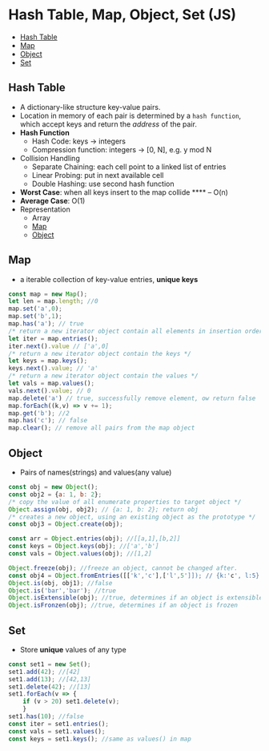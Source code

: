 # Hash Table, Map, Object, Set \(JS\)

* [Hash Table](hash-table-map-object-set-js.md#hash-table)
* [Map](hash-table-map-object-set-js.md#map)
* [Object](hash-table-map-object-set-js.md#object)
* [Set](hash-table-map-object-set-js.md#set)

## Hash Table

* A dictionary-like structure key-value pairs.
* Location in memory of each pair is determined by a `hash function`, which accept keys and return the _address_ of the pair.  
* **Hash Function**
  * Hash Code: keys -&gt; integers 
  * Compression function: integers -&gt; \[0, N\], e.g. y mod N
* Collision Handling 
  * Separate Chaining: each cell point to a linked list of entries
  * Linear Probing: put in next available cell
  * Double Hashing: use second hash function
* **Worst Case**: when all keys insert to the map collide **** – O\(n\)
* **Average Case**: O\(1\)
* Representation 
  * Array 
  * [Map ](hash-table-map-object-set-js.md#map)
  * [Object ](hash-table-map-object-set-js.md#object)

## Map

* a iterable collection of key-value entries, **unique keys**

```javascript
const map = new Map();
let len = map.length; //0
map.set('a',0);
map.set('b',1);
map.has('a'); // true
/* return a new iterator object contain all elements in insertion order*/
let iter = map.entries();
iter.next().value // ['a',0]
/* return a new iterator object contain the keys */
let keys = map.keys();
keys.next().value; // 'a'
/* return a new iterator object contain the values */
let vals = map.values();
vals.next().value; // 0
map.delete('a') // true, successfully remove element, ow return false
map.forEach((k,v) => v += 1);
map.get('b'); //2
map.has('c'); // false
map.clear(); // remove all pairs from the map object
```

## Object

* Pairs of names\(strings\) and values\(any value\)

```javascript
const obj = new Object();
const obj2 = {a: 1, b: 2};
/* copy the value of all enumerate properties to target object */
Object.assign(obj, obj2); // {a: 1, b: 2}; return obj
/* creates a new object, using an existing object as the prototype */
const obj3 = Object.create(obj);

const arr = Object.entries(obj); //[[a,1],[b,2]]
const keys = Object.keys(obj); //['a','b']
const vals = Object.values(obj); //[1,2]

Object.freeze(obj); //freeze an object, cannot be changed after. 
const obj4 = Object.fromEntries([['k','c'],['l',5']]); // {k:'c', l:5}
Object.is(obj, obj1); //false
Object.is('bar','bar'); //true
Object.isExtensible(obj); //true, determines if an object is extensible
Object.isFronzen(obj); //true, determines if an object is frozen
```

## Set

* Store **unique** values of any type

```javascript
const set1 = new Set();
set1.add(42); //[42]
set1.add(13); //[42,13]
set1.delete(42); //[13]
set1.forEach(v => {
    if (v > 20) set1.delete(v); 
    } 
set1.has(10); //false
const iter = set1.entries();
const vals = set1.values(); 
const keys = set1.keys(); //same as values() in map
```



